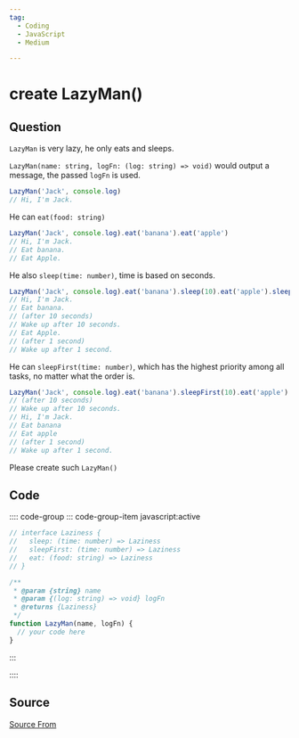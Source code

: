 ```yaml
---
tag:
  - Coding
  - JavaScript
  - Medium

---
```

  
# create LazyMan()

## Question
`LazyMan` is very lazy, he only eats and sleeps.

`LazyMan(name: string, logFn: (log: string) => void)` would output a message, the passed `logFn` is used.

```js
LazyMan('Jack', console.log)
// Hi, I'm Jack.
```

He can `eat(food: string)`

```js
LazyMan('Jack', console.log).eat('banana').eat('apple')
// Hi, I'm Jack.
// Eat banana.
// Eat Apple.
```

He also `sleep(time: number)`, time is based on seconds.

```js
LazyMan('Jack', console.log).eat('banana').sleep(10).eat('apple').sleep(1)
// Hi, I'm Jack.
// Eat banana.
// (after 10 seconds)
// Wake up after 10 seconds.
// Eat Apple.
// (after 1 second)
// Wake up after 1 second.
```

He can `sleepFirst(time: number)`, which has the highest priority among all tasks, no matter what the order is.

```js
LazyMan('Jack', console.log).eat('banana').sleepFirst(10).eat('apple').sleep(1)
// (after 10 seconds)
// Wake up after 10 seconds.
// Hi, I'm Jack.
// Eat banana
// Eat apple
// (after 1 second)
// Wake up after 1 second.
```

Please create such `LazyMan()`

## Code
:::: code-group
::: code-group-item javascript:active
```javascript
// interface Laziness {
//   sleep: (time: number) => Laziness
//   sleepFirst: (time: number) => Laziness
//   eat: (food: string) => Laziness
// }

/**
 * @param {string} name
 * @param {(log: string) => void} logFn
 * @returns {Laziness}
 */
function LazyMan(name, logFn) {
  // your code here
}
```
:::
    
::::



##  Source
[Source From](https://bigfrontend.dev/problem/create-lazyman)

  